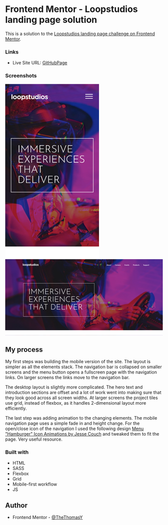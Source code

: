 # Frontend Mentor - Loopstudios landing page solution

This is a solution to the [Loopstudios landing page challenge on Frontend Mentor](https://www.frontendmentor.io/challenges/loopstudios-landing-page-N88J5Onjw).

### Links

- Live Site URL: [GitHubPage](https://thethomasy.github.io/Loopstudios-Landing-Page/)

### Screenshots

<p float="left">
  <img src="./screenshots/screenshot-mobile.png" width="300px">
  <img src="./screenshots/screenshot-desktop.png">
</p>

## My process

My first steps was building the mobile version of the site. The layout is simpler as all the elements stack. The navigation bar is collapsed on smaller screens and the menu button opens a fullscreen page with the navigation links. On larger screens the links move to the navigation bar.

The desktop layout is slightly more complicated. The hero text and introduction sections are offset and a lot of work went into making sure that they look good across all screen widths. At larger screens the project tiles use grid, instead of flexbox, as it handles 2-dimensional layout more efficiently.

The last step was adding animation to the changing elements. The mobile navigation page uses a simple fade in and height change. For the open/close icon of the navigation I used the following design [Menu "Hamburger" Icon Animations by Jesse Couch](https://codepen.io/designcouch/pen/Atyop) and tweaked them to fit the page. Very useful resource.

### Built with

- HTML
- SASS
- Flexbox
- Grid
- Mobile-first workflow
- JS

## Author

- Frontend Mentor - [@TheThomasY](https://www.frontendmentor.io/profile/TheThomasY)
